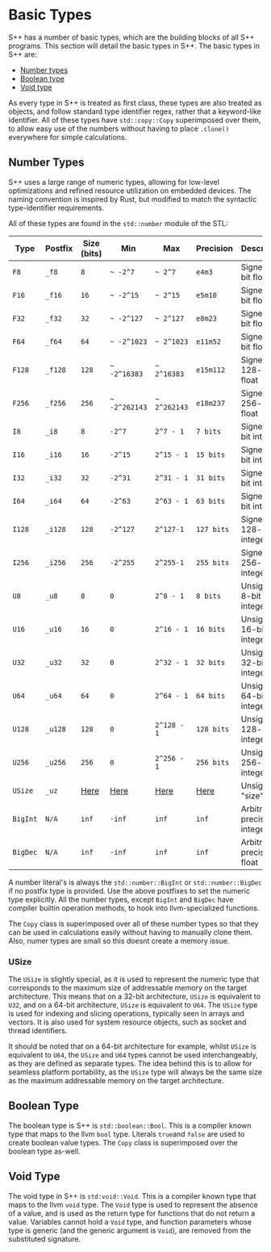 # Basic Types

S++ has a number of basic types, which are the building blocks of all S++ programs. This section will detail the basic
types in S++. The basic types in S++ are:

- [Number types](#number-types)
- [Boolean type](#boolean-type)
- [Void type](#void-type)

As every type in S++ is treated as first class, these types are also treated as objects, and follow standard type
identifier regex, rather that a keyword-like identifier. All of these types have `std::copy::Copy` superimposed over
them, to allow easy use of the numbers without having to place `.clone()` everywhere for simple calculations.

## Number Types

S++ uses a large range of numeric types, allowing for low-level optimizations and refined resource utilization on
embedded devices. The naming convention is inspired by Rust, but modified to match the syntactic type-identifier
requirements.

All of these types are found in the `std::number` module of the STL:

| Type     | Postfix | Size (bits)    | Min            | Max            | Precision      | Description                 |
|----------|---------|----------------|----------------|----------------|----------------|-----------------------------|
| `F8`     | `_f8`   | `8`            | `~ -2^7`       | `~ 2^7`        | `e4m3`         | Signed 8-bit float          |
| `F16`    | `_f16`  | `16`           | `~ -2^15`      | `~ 2^15`       | `e5m10`        | Signed 16-bit float         |
| `F32`    | `_f32`  | `32`           | `~ -2^127`     | `~ 2^127`      | `e8m23`        | Signed 32-bit float         |
| `F64`    | `_f64`  | `64`           | `~ -2^1023`    | `~ 2^1023`     | `e11m52`       | Signed 64-bit float         |
| `F128`   | `_f128` | `128`          | `~ -2^16383`   | `~ 2^16383`    | `e15m112`      | Signed 128-bit float        |
| `F256`   | `_f256` | `256`          | `~ -2^262143`  | `~ 2^262143`   | `e18m237`      | Signed 256-bit float        |
| `I8`     | `_i8`   | `8`            | `-2^7`         | `2^7 - 1`      | `7 bits`       | Signed 8-bit integer        |
| `I16`    | `_i16`  | `16`           | `-2^15`        | `2^15 - 1`     | `15 bits`      | Signed 16-bit integer       |
| `I32`    | `_i32`  | `32`           | `-2^31`        | `2^31 - 1`     | `31 bits`      | Signed 32-bit integer       |
| `I64`    | `_i64`  | `64`           | `-2^63`        | `2^63 - 1`     | `63 bits`      | Signed 64-bit integer       |
| `I128`   | `_i128` | `128`          | `-2^127`       | `2^127-1`      | `127 bits`     | Signed 128-bit integer      |
| `I256`   | `_i256` | `256`          | `-2^255`       | `2^255-1`      | `255 bits`     | Signed 256-bit integer      |
| `U8`     | `_u8`   | `8`            | `0`            | `2^8 - 1`      | `8 bits`       | Unsigned 8-bit integer      |
| `U16`    | `_u16`  | `16`           | `0`            | `2^16 - 1`     | `16 bits`      | Unsigned 16-bit integer     |
| `U32`    | `_u32`  | `32`           | `0`            | `2^32 - 1`     | `32 bits`      | Unsigned 32-bit integer     |
| `U64`    | `_u64`  | `64`           | `0`            | `2^64 - 1`     | `64 bits`      | Unsigned 64-bit integer     |
| `U128`   | `_u128` | `128`          | `0`            | `2^128 - 1`    | `128 bits`     | Unsigned 128-bit integer    |
| `U256`   | `_u256` | `256`          | `0`            | `2^256 - 1`    | `256 bits`     | Unsigned 256-bit integer    |
| `USize`  | `_uz`   | [Here](#usize) | [Here](#usize) | [Here](#usize) | [Here](#usize) | Unsigned "size" type        |
| `BigInt` | `N/A`   | `inf`          | `-inf`         | `inf`          | `inf`          | Arbitrary precision integer |
| `BigDec` | `N/A`   | `inf`          | `-inf`         | `inf`          | `inf`          | Arbitrary precision float   |

A number literal's is always the `std::number::BigInt` or `std::number::BigDec` if no postfix type is provided. Use the
above postfixes to set the numeric type explicitly. All the number types, except `BigInt` and `BigDec` have compiler
builtin operation methods, to hook into llvm-specialized functions.

The `Copy` class is superimposed over all of these number types so that they can be used in calculations easily without
having to manually clone them. Also, numer types are small so this doesnt create a memory issue.

### USize

The `USize` is slightly special, as it is used to represent the numeric type that corresponds to the maximum size of
addressable memory on the target architecture. This means that on a 32-bit architecture, `USize` is equivalent to `U32`,
and on a 64-bit architecture, `USize` is equivalent to `U64`. The `USize` type is used for indexing and slicing
operations, typically seen in arrays and vectors. It is also used for system resource objects, such as socket and thread
identifiers.

It should be noted that on a 64-bit architecture for example, whilst `USize` is equivalent to `U64`, the `USize` and
`U64` types cannot be used interchangeably, as they are defined as separate types. The idea behind this is to allow for
seamless platform portability, as the `USize` type will always be the same size as the maximum addressable memory on the
target architecture.

## Boolean Type

The boolean type is S++ is `std::boolean::Bool`. This is a compiler known type that maps to the llvm `bool` type.
Literals `true`and `false` are used to create boolean value types. The `Copy` class is superimposed over the boolean
type as-well.

## Void Type

The void type in S++ is `std:void::Void`. This is a compiler known type that maps to the llvm `void` type. The `Void`
type is used to represent the absence of a value, and is used as the return type for functions that do not return a
value. Variables cannot hold a `Void` type, and function parameters whose type is generic (and the generic argument is
`Void`), are removed from the substituted signature.

